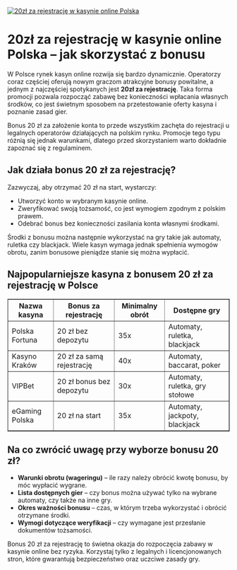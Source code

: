 [![20zł za rejestrację w kasynie online Polska](https://123-caf.pages.dev/gitsignup.png)](https://vrmoo.ru/Bt82HjjY)

<h1>20zł za rejestrację w kasynie online Polska – jak skorzystać z bonusu</h1> <p>W Polsce rynek kasyn online rozwija się bardzo dynamicznie. Operatorzy coraz częściej oferują nowym graczom atrakcyjne bonusy powitalne, a jednym z najczęściej spotykanych jest <strong>20zł za rejestrację</strong>. Taka forma promocji pozwala rozpocząć zabawę bez konieczności wpłacania własnych środków, co jest świetnym sposobem na przetestowanie oferty kasyna i poznanie zasad gier.</p>  <p>Bonus 20 zł za założenie konta to przede wszystkim zachęta do rejestracji u legalnych operatorów działających na polskim rynku. Promocje tego typu różnią się jednak warunkami, dlatego przed skorzystaniem warto dokładnie zapoznać się z regulaminem.</p>  <h2>Jak działa bonus 20 zł za rejestrację?</h2> <p>Zazwyczaj, aby otrzymać 20 zł na start, wystarczy:</p> <ul>   <li>Utworzyć konto w wybranym kasynie online.</li>   <li>Zweryfikować swoją tożsamość, co jest wymogiem zgodnym z polskim prawem.</li>   <li>Odebrać bonus bez konieczności zasilania konta własnymi środkami.</li> </ul> <p>Środki z bonusu można następnie wykorzystać na gry takie jak automaty, ruletka czy blackjack. Wiele kasyn wymaga jednak spełnienia wymogów obrotu, zanim bonusowe pieniądze stanie się można wypłacić.</p>  <h2>Najpopularniejsze kasyna z bonusem 20 zł za rejestrację w Polsce</h2> <table border="1" cellpadding="8" cellspacing="0" style="border-collapse: collapse; width: 100%; max-width: 600px;">   <thead>     <tr>       <th>Nazwa kasyna</th>       <th>Bonus za rejestrację</th>       <th>Minimalny obrót</th>       <th>Dostępne gry</th>     </tr>   </thead>   <tbody>     <tr>       <td>Polska Fortuna</td>       <td>20 zł bez depozytu</td>       <td>35x</td>       <td>Automaty, ruletka, blackjack</td>     </tr>     <tr>       <td>Kasyno Kraków</td>       <td>20 zł za samą rejestrację</td>       <td>40x</td>       <td>Automaty, baccarat, poker</td>     </tr>     <tr>       <td>VIPBet</td>       <td>20 zł bonus bez depozytu</td>       <td>30x</td>       <td>Automaty, ruletka, gry stołowe</td>     </tr>     <tr>       <td>eGaming Polska</td>       <td>20 zł na start</td>       <td>35x</td>       <td>Automaty, jackpoty, blackjack</td>     </tr>   </tbody> </table>  <h2>Na co zwrócić uwagę przy wyborze bonusu 20 zł?</h2> <ul>   <li><strong>Warunki obrotu (wageringu)</strong> – ile razy należy obrócić kwotę bonusu, by móc wypłacić wygrane.</li>   <li><strong>Lista dostępnych gier</strong> – czy bonus można używać tylko na wybrane automaty, czy także na inne gry.</li>   <li><strong>Okres ważności bonusu</strong> – czas, w którym trzeba wykorzystać i obrócić otrzymane środki.</li>   <li><strong>Wymogi dotyczące weryfikacji</strong> – czy wymagane jest przesłanie dokumentów tożsamości.</li> </ul>  <p>Bonus 20 zł za rejestrację to świetna okazja do rozpoczęcia zabawy w kasynie online bez ryzyka. Korzystaj tylko z legalnych i licencjonowanych stron, które gwarantują bezpieczeństwo oraz uczciwe zasady gry.</p>